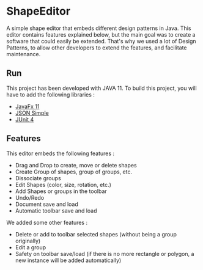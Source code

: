 # ShapeEditor
A simple shape editor that embeds different design patterns in Java. This editor contains features explained below, but the main goal 
was to create a software that could easily be extended. That's why we used a lot of Design Patterns, to allow other developers to extend the features, and facilitate maintenance.

## Run
This project has been developed with JAVA 11. To build this project, you will have to add the following libraries :
- [JavaFx 11](https://gluonhq.com/products/javafx/)
- [JSON Simple](https://code.google.com/archive/p/json-simple/downloads)
- [JUnit 4](https://github.com/junit-team/junit4/wiki/Download-and-Install)

## Features
This editor embeds the following  features :
- Drag and Drop to create, move or delete shapes
- Create Group of shapes, group of groups, etc.
- Dissociate groups
- Edit Shapes (color, size, rotation, etc.)
- Add Shapes or groups in the toolbar
- Undo/Redo
- Document save and load
- Automatic toolbar save and load

We added some other features :
- Delete or add to toolbar selected shapes (without being a group originally)
- Edit a group
- Safety on toolbar save/load (if there is no more rectangle or polygon, a new instance will be added automatically)
 
